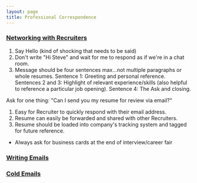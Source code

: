 ```yaml
---
layout: page
title: Professional Correspondence 
---
```


### [Networking with Recruiters](https://www.linkedin.com/pulse/how-network-recruiter-margaret-buj)

1. Say Hello (kind of shocking that needs to be said)
2. Don't write "Hi Steve" and wait for me to respond as if we're in a chat room.
3. Message should be four sentences max...not multiple paragraphs or whole resumes.  Sentence 1:  Greeting and personal reference.  Sentences 2 and 3:  Highlight of relevant experience/skills (also helpful to reference a particular job opening).  Sentence 4:  The Ask and closing.

Ask for one thing:   "Can I send you my resume for review via email?"

1.  Easy for Recruiter to quickly respond with their email address.
2.  Resume can easily be forwarded and shared with other Recruiters.
3. Resume should be loaded into company's tracking system and tagged for future reference.

* Always ask for business cards at the end of interview/career fair

### [Writing Emails](https://www.linkedin.com/pulse/best-hire-me-email-ive-seen-from-recent-college-grad-ray-carroll/)

### [Cold Emails](https://docs.google.com/document/d/1xMuwOAh4D3LfcuSlr5muNSLertpyBfsp03t4nJ0Qwck/edit?usp=sharing)

